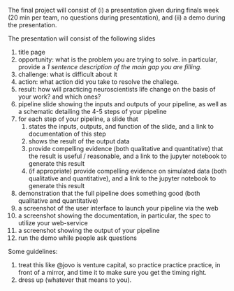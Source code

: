 The final project will consist of (i) a presentation given during finals week (20 min per team, no questions during presentation), and (ii) a demo during the presentation.  


The presentation will consist of the following slides

1. title page
2. opportunity: what is the problem you are trying to solve.  in particular, provide a *1 sentence description of the main gap you are filling*.
3. challenge: what is difficult about it
4. action: what action did you take to resolve the challege.
5. result: how will practicing neuroscientists life change on the basis of your work? and which ones?
6. pipeline slide showing the inputs and outputs of your pipeline, as well as a schematic detailing the 4-5 steps of your pipeline
7. for each step of your pipeline, a slide that
    1. states the inputs, outputs, and function of the slide, and a link to documentation of this step
    1. shows the result of the output data
    1. provide compelling evidence (both qualitative and quantitative) that the result is useful / reasonable, and a link to the jupyter notebook to generate this result
    1. (if appropriate) provide compelling evidence on simulated data (both qualitative and quantitative), and a link to the jupyter notebook to generate this result
8. demonstration that the full pipeline does something good (both qualitative and quantitative)
9. a screenshot of the user interface to launch your pipeline via the web
10. a screenshot showing the documentation, in particular, the spec to utilize your web-service
11. a screenshot showing the output of your pipeline
12. run the demo while people ask questions


Some guidelines:

1. treat this like @jovo is venture capital, so practice practice practice, in front of a mirror, and time it to make sure you get the timing right.
2. dress up (whatever that means to you).
